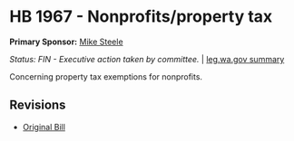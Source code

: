 # HB 1967 - Nonprofits/property tax
**Primary Sponsor:** [Mike Steele](/person/leg/mike.steele.md)

*Status: FIN - Executive action taken by committee.* | [leg.wa.gov summary](https://app.leg.wa.gov/billsummary?BillNumber=1967&Year=2021)

Concerning property tax exemptions for nonprofits.

## Revisions
* [Original Bill](1/)
